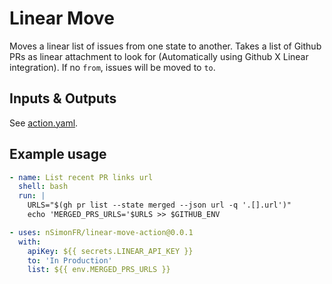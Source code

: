 # Linear Move

Moves a linear list of issues from one state to another.
Takes a list of Github PRs as linear attachment to look for (Automatically using Github X Linear integration).
If no `from`, issues will be moved to `to`.

## Inputs & Outputs

See [action.yaml](action.yaml).

## Example usage

```yaml
- name: List recent PR links url
  shell: bash
  run: |
    URLS="$(gh pr list --state merged --json url -q '.[].url')"
    echo 'MERGED_PRS_URLS='$URLS >> $GITHUB_ENV

- uses: nSimonFR/linear-move-action@0.0.1
  with:
    apiKey: ${{ secrets.LINEAR_API_KEY }}
    to: 'In Production'
    list: ${{ env.MERGED_PRS_URLS }}
```
